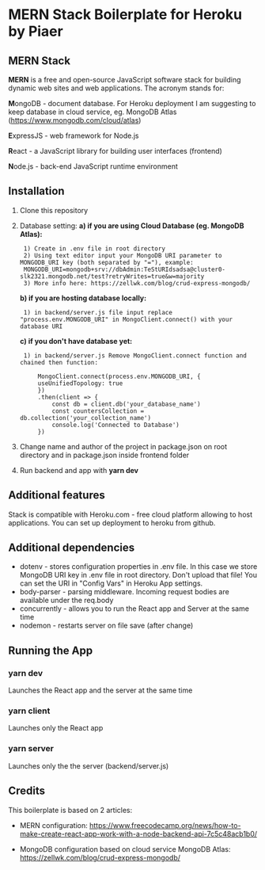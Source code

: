 # MERN Stack Boilerplate for Heroku by Piaer

## MERN Stack

**MERN** is  a free and open-source JavaScript software stack for building dynamic web sites and web applications. The acronym stands for:

**M**ongoDB - document database. For Heroku deployment I am suggesting to keep database in cloud service, eg. MongoDB Atlas (https://www.mongodb.com/cloud/atlas)

**E**xpressJS - web framework for Node.js

**R**eact - a JavaScript library for building user interfaces (frontend)

**N**ode.js - back-end JavaScript runtime environment 


## Installation
1. Clone this repository
2. Database setting:
    **a) if you are using Cloud Database (eg. MongoDB Atlas):**

        1) Create in .env file in root directory
        2) Using text editor input your MongoDB URI parameter to MONGODB_URI key (both separated by "="), example:
        MONGODB_URI=mongodb+srv://dbAdmin:TeStURIdsadsa@cluster0-slk2321.mongodb.net/test?retryWrites=true&w=majority
        3) More info here: https://zellwk.com/blog/crud-express-mongodb/
    **b) if you are hosting database locally:**

        1) in backend/server.js file input replace "process.env.MONGODB_URI" in MongoClient.connect() with your database URI 

    **c) if you don't have database yet:**

        1) in backend/server.js Remove MongoClient.connect function and chained then function:

            MongoClient.connect(process.env.MONGODB_URI, {
            useUnifiedTopology: true
            })
            .then(client => {
                const db = client.db('your_database_name')
                const countersCollection = db.collection('your_collection_name')
                console.log('Connected to Database')
            })
               

3. Change name and author of the project in package.json on root directory and in package.json inside frontend folder
4. Run backend and app with **yarn dev**

## Additional features

Stack is compatible with Heroku.com - free cloud platform allowing to host applications. You can set up deployment to heroku from github. 

## Additional dependencies

* dotenv - stores configuration properties in .env file. In this case we store MongoDB URI key in .env file in root directory. Don't upload that file! You can set the URI in "Config Vars" in Heroku App settings.
* body-parser - parsing middleware. Incoming request bodies are available under the req.body
* concurrently - allows you to run the React app and Server at the same time
* nodemon - restarts server on file save (after change)

## Running the App

### yarn dev

Launches the React app and the server at the same time

### yarn client

Launches only the React app

### yarn server

Launches only the the server (backend/server.js)

## Credits

This boilerplate is based on 2 articles:

* MERN configuration:
https://www.freecodecamp.org/news/how-to-make-create-react-app-work-with-a-node-backend-api-7c5c48acb1b0/

* MongoDB configuration based on cloud service MongoDB Atlas:
https://zellwk.com/blog/crud-express-mongodb/
